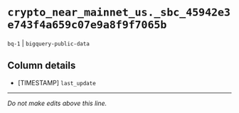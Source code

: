 # `crypto_near_mainnet_us._sbc_45942e3e743f4a659c07e9a8f9f7065b`
`bq-1` | `bigquery-public-data`

## Column details
* [TIMESTAMP] `last_update`

-------------------------------------------------------------------------------
*Do not make edits above this line.*
